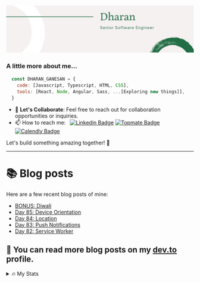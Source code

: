 <img src="./Banner.png" alt="Dharan">

### A little more about me...

```javascript
  const DHARAN_GANESAN = {
    code: [Javascript, Typescript, HTML, CSS],
    tools: [React, Node, Angular, Sass, ...[Exploring new things]],
  }
```

- 💌 **Let's Collaborate**: Feel free to reach out for collaboration opportunities or inquiries.
- 📫 How to reach me: &nbsp; [![Linkedin Badge](https://img.shields.io/badge/-Dharan_Ganesan-blue?style=flat&logo=Linkedin&logoColor=white)](https://www.linkedin.com/in/dharan-ganesan)
[![Topmate Badge](https://img.shields.io/badge/Topmate-Dharan_Ganesan-blue?style=flat&logo=Topmate&color=ff5b5b)](https://topmate.io/dharan_ganesan) [![Calendly Badge](https://img.shields.io/badge/Calendly-Dharan_Ganesan-blue?&color=white)](https://calendly.com/dharang/15min)

Let's build something amazing together! 🚀

---

# 📚 Blog posts
Here are a few recent blog posts of mine:

<!-- BLOG-POST-LIST:START -->
- [BONUS: Diwali](https://dev.to/dhrn/day-86-diwali-2foc)
- [Day 85: Device Orientation](https://dev.to/dhrn/day-85device-orientation-5dba)
- [Day 84: Location](https://dev.to/dhrn/day-84-web-location-5o3)
- [Day 83: Push Notifications](https://dev.to/dhrn/day-83-push-notifications-274a)
- [Day 82: Service Worker](https://dev.to/dhrn/day-82-service-worker-67d)
<!-- BLOG-POST-LIST:END -->


📖 You can read more blog posts on my [dev.to](https://dev.to/dhrn) profile.
---

<details>
  <summary>🔥 My Stats</summary>

[![GitHub Streak](http://github-readme-streak-stats.herokuapp.com?user=dhrn&theme=dark&background=000000)](https://git.io/streak-stats)

[![Top Langs](https://github-readme-stats.vercel.app/api/top-langs/?username=dhrn&layout=compact&theme=vision-friendly-dark)](https://github.com/anuraghazra/github-readme-stats)

</details>
